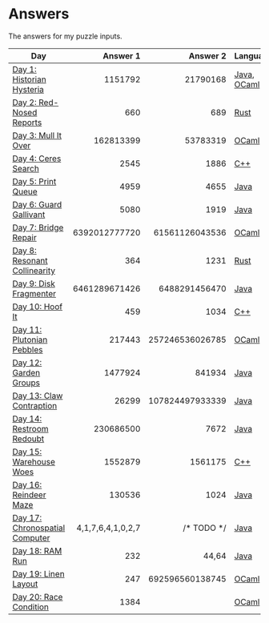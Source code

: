 # Answers

The answers for my puzzle inputs.

| Day                                                                    | Answer 1          | Answer 2        | Languages                        |
|------------------------------------------------------------------------|------------------:|----------------:|----------------------------------|
| [Day 1: Historian Hysteria](https://adventofcode.com/2024/day/1)       |           1151792 |        21790168 | [Java](src/main/java/Day01.java), [OCaml](src/main/ml/day01.ml) |
| [Day 2: Red-Nosed Reports](https://adventofcode.com/2024/day/2)        |               660 |             689 | [Rust](src/main/rs/day02.rs)     |
| [Day 3: Mull It Over](https://adventofcode.com/2024/day/3)             |         162813399 |        53783319 | [OCaml](src/main/ml/day03.ml)    |
| [Day 4: Ceres Search](https://adventofcode.com/2024/day/4)             |              2545 |            1886 | [C++](src/main/cpp/day04.cpp)    |
| [Day 5: Print Queue](https://adventofcode.com/2024/day/5)              |              4959 |            4655 | [Java](src/main/java/Day05.java) |
| [Day 6: Guard Gallivant](https://adventofcode.com/2024/day/6)          |              5080 |            1919 | [Java](src/main/java/Day06.java) |
| [Day 7: Bridge Repair](https://adventofcode.com/2024/day/7)            |     6392012777720 |  61561126043536 | [OCaml](src/main/ml/day07.ml)    |
| [Day 8: Resonant Collinearity](https://adventofcode.com/2024/day/8)    |               364 |            1231 | [Rust](src/main/rs/day08.rs)     |
| [Day 9: Disk Fragmenter](https://adventofcode.com/2024/day/9)          |     6461289671426 |   6488291456470 | [Java](src/main/java/Day09.java) |
| [Day 10: Hoof It](https://adventofcode.com/2024/day/10)                |               459 |            1034 | [C++](src/main/cpp/day10.cpp)    |
| [Day 11: Plutonian Pebbles](https://adventofcode.com/2024/day/11)      |            217443 | 257246536026785 | [OCaml](src/main/ml/day11.ml)    |
| [Day 12: Garden Groups](https://adventofcode.com/2024/day/12)          |           1477924 |          841934 | [Java](src/main/java/Day12.java) |
| [Day 13: Claw Contraption](https://adventofcode.com/2024/day/13)       |             26299 | 107824497933339 | [Java](src/main/java/Day13.java) |
| [Day 14: Restroom Redoubt](https://adventofcode.com/2024/day/14)       |         230686500 |            7672 | [Java](src/main/java/Day14.java) |
| [Day 15: Warehouse Woes](https://adventofcode.com/2024/day/15)         |           1552879 |         1561175 | [C++](src/main/cpp/day15.cpp)    |
| [Day 16: Reindeer Maze](https://adventofcode.com/2024/day/16)          |            130536 |            1024 | [Java](src/main/java/Day16.java) |
| [Day 17: Chronospatial Computer](https://adventofcode.com/2024/day/17) | 4,1,7,6,4,1,0,2,7 |    /* TODO */   | [Java](src/main/java/Day17.java) |
| [Day 18: RAM Run](https://adventofcode.com/2024/day/18)                |               232 |           44,64 | [Java](src/main/java/Day18.java) |
| [Day 19: Linen Layout](https://adventofcode.com/2024/day/19)           |               247 | 692596560138745 | [OCaml](src/main/ml/day19.ml)    |
| [Day 20: Race Condition](https://adventofcode.com/2024/day/20)         |              1384 |                 | [OCaml](src/main/ml/day20.ml)    |
